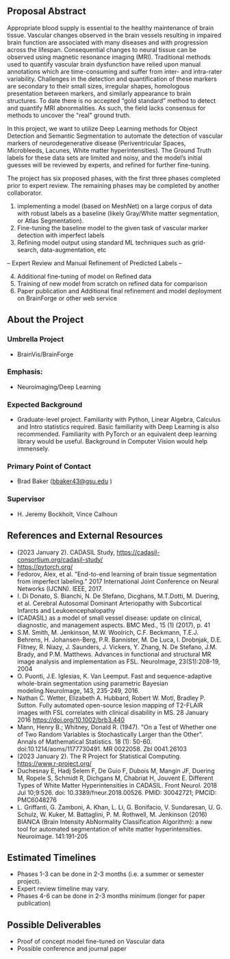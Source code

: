 ## Proposal Abstract
Appropriate blood supply is essential to the healthy maintenance of brain tissue. Vascular changes observed in the brain vessels resulting in impaired brain function are associated with many diseases and with progression across the lifespan. Consequential changes to neural tissue can be observed using magnetic resonance imaging (MRI).  Traditional methods used to quantify vascular brain dysfunction have relied upon manual annotations which are   time-consuming and suffer from inter- and intra-rater variability. Challenges in the detection and quantification of these markers are secondary  to their small sizes, irregular shapes, homologous presentation between markers, and similarly appearance to brain structures. To date there is no accepted “gold standard” method to detect and quantify MRI abnormalities. As such, the field lacks consensus for methods to uncover the "real" ground truth.

In this project, we want to utilize Deep Learning methods for Object Detection and Semantic Segmentation to automate the detection of vascular markers of neurodegenerative disease (Periventricular Spaces, Microbleeds, Lacunes, White matter hyperintensities). The Ground Truth labels for these data sets are limited and noisy, and the model’s initial guesses will be reviewed by experts, and refined for further fine-tuning. 

The project has six proposed phases, with the first three phases completed prior to expert review. The remaining phases may be completed by another collaborator.
1) implementing a model (based on MeshNet) on a large corpus of data with robust labels as a baseline (likely Gray/White matter segmentation, or Atlas Segmentation). 
2) Fine-tuning the baseline model to the given task of vascular marker detection with imperfect labels
3) Refining model output using standard ML techniques such as grid-search, data-augmentation, etc

– Expert Review and Manual Refinement of Predicted Labels –

4) Additional fine-tuning of model on Refined data
5) Training of new model from scratch on refined data for comparison
6) Paper publication and Additional final refinement and model deployment on BrainForge or other web service

## About the Project
### Umbrella Project
* BrainVis/BrainForge
### Emphasis:
* Neuroimaging/Deep Learning
### Expected Background
* Graduate-level project. Familiarity with Python, Linear Algebra, Calculus and Intro statistics required. Basic familiarity with Deep Learning is also recommended. Familiarity with PyTorch or an equivalent deep learning library would be useful. Background in Computer Vision would help immensely.
### Primary Point of Contact
* Brad Baker (bbaker43@gsu.edu )
### Supervisor
* H. Jeremy Bockholt, Vince Calhoun
## References and External Resources
* (2023 January 2). CADASIL Study, https://cadasil-consortium.org/cadasil-study/
* https://pytorch.org/
* Fedorov, Alex, et al. "End-to-end learning of brain tissue segmentation from imperfect labeling." 2017 International Joint Conference on Neural Networks (IJCNN). IEEE, 2017.
* I. Di Donato, S. Bianchi, N. De Stefano, Dicghans, M.T.Dotti, M. Duering, et al. Cerebral Autosomal Dominant Arteriopathy with Subcortical Infarcts and Leukoencephalopathy
* (CADASIL) as a model of small vessel disease: update on clinical, diagnostic, and management aspects. BMC Med., 15 (1) (2017), p. 41
* S.M. Smith, M. Jenkinson, M.W. Woolrich, C.F. Beckmann, T.E.J. Behrens, H. Johansen-Berg, P.R. Bannister, M. De Luca, I. Drobnjak, D.E. Flitney, R. Niazy, J. Saunders, J. Vickers, Y. Zhang, N. De Stefano, J.M. Brady, and P.M. Matthews. Advances in functional and structural MR image analysis and implementation as FSL. NeuroImage, 23(S1):208-19, 2004
* O. Puonti, J.E. Iglesias, K. Van Leemput. Fast and sequence-adaptive whole-brain segmentation using parametric Bayesian modeling.NeuroImage, 143, 235-249, 2016.
* Nathan C. Wetter, Elizabeth A. Hubbard, Robert W. Motl, Bradley P. Sutton. Fully automated open-source lesion mapping of T2-FLAIR images with FSL correlates with clinical disability in MS. 28 January 2016 https://doi.org/10.1002/brb3.440
* Mann, Henry B.; Whitney, Donald R. (1947). "On a Test of Whether one of Two Random Variables is Stochastically Larger than the Other". Annals of Mathematical Statistics. 18 (1): 50-60. doi:10.1214/aoms/1177730491. MR 0022058. Zbl 0041.26103
* (2023 January 2). The R Project for Statistical Computing. https://www.r-project.org/ 
* Duchesnay E, Hadj Selem F, De Guio F, Dubois M, Mangin JF, Duering M, Ropele S, Schmidt R, Dichgans M, Chabriat H, Jouvent E. Different Types of White Matter Hyperintensities in CADASIL. Front Neurol. 2018 Jul 10;9:526. doi: 10.3389/fneur.2018.00526. PMID: 30042721; PMCID: PMC6048276
* L. Griffanti, G. Zamboni, A. Khan, L. Li, G. Bonifacio, V. Sundaresan, U. G. Schulz, W. Kuker, M. Battaglini, P. M. Rothwell, M. Jenkinson (2016) BIANCA (Brain Intensity AbNormality Classification Algorithm): a new tool for automated segmentation of white matter hyperintensities. Neuroimage. 141:191-205

## Estimated Timelines
* Phases 1-3 can be done in 2-3 months (i.e. a summer or semester project). 
* Expert review timeline may vary.
* Phases 4-6 can be done in 2-3 months minimum (longer for paper publication)

## Possible Deliverables
* Proof of concept model fine-tuned on Vascular data
* Possible conference and journal paper